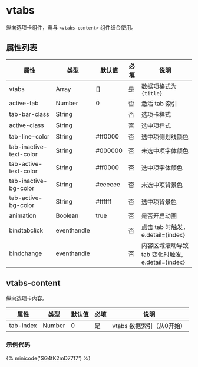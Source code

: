 # vtabs

纵向选项卡组件，需与 `<vtabs-content>` 组件结合使用。

## 属性列表

| 属性                 | 类型        | 默认值  | 必填 | 说明                                              |
| -------------------- | ----------- | ------- | ---- | ------------------------------------------------- |
| vtabs                | Array       | []      | 是   | 数据项格式为 `{title}`                            |
| active-tab            | Number      | 0       | 否   | 激活 tab 索引                                     |
| tab-bar-class          | String      |         | 否   | 选项卡样式                                        |
| active-class          | String      |         | 否   | 选中项样式                                        |
| tab-line-color         | String      | #ff0000 | 否   | 选中项侧划线颜色                                  |
| tab-inactive-text-color | String      | #000000 | 否   | 未选中项字体颜色                                  |
| tab-active-text-color   | String      | #ff0000 | 否   | 选中项字体颜色                                    |
| tab-inactive-bg-color   | String      | #eeeeee | 否   | 未选中项背景色                                    |
| tab-active-bg-color     | String      | #ffffff | 否   | 选中项背景色                                      |
| animation            | Boolean     | true    | 否   | 是否开启动画                                      |
| bindtabclick         | eventhandle |         | 否   | 点击 tab 时触发，e.detail={index}                 |
| bindchange           | eventhandle |         | 否   | 内容区域滚动导致 tab 变化时触发, e.detail={index} |

## vtabs-content

纵向选项卡内容。

| 属性     | 类型   | 默认值 | 必填 | 说明                      |
| -------- | ------ | ------ | ---- | ------------------------- |
| tab-index | Number | 0      | 是   | vtabs 数据索引（从0开始） |

### 示例代码

{% minicode('SG4tK2mD77f7') %}